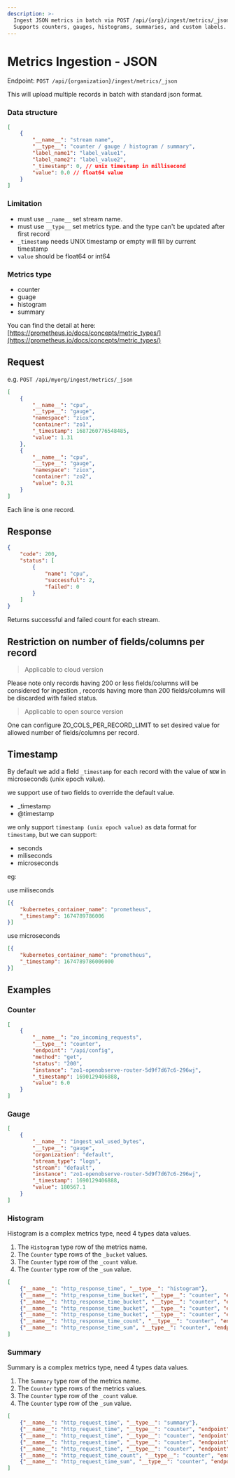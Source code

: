 ```yaml
---
description: >-
  Ingest JSON metrics in batch via POST /api/{org}/ingest/metrics/_json.
  Supports counters, gauges, histograms, summaries, and custom labels.
---
```

# Metrics Ingestion - JSON

Endpoint: `POST /api/{organization}/ingest/metrics/_json`

This will upload multiple records in batch with standard json format.

### Data structure

```json
[
    {
        "__name__": "stream name",
        "__type__": "counter / gauge / histogram / summary",
        "label_name1": "label_value1",
        "label_name2": "label_value2",
        "_timestamp": 0, // unix timestamp in millisecond
        "value": 0.0 // float64 value
    }
]
```

### Limitation

- must use `__name__` set stream name.
- must use `__type__` set metrics type. and the type can't be updated after first record
- `_timestamp` needs UNIX timestamp or empty will fill by current timestamp
- `value` should be float64 or int64

### Metrics type

- counter
- guage
- histogram
- summary

You can find the detail at here: [https://prometheus.io/docs/concepts/metric_types/](https://prometheus.io/docs/concepts/metric_types/)

## Request 

e.g. `POST /api/myorg/ingest/metrics/_json`

```json
[
	{
		"__name__": "cpu",
		"__type__": "gauge",
		"namespace": "ziox",
		"container": "zo1",
        "_timestamp": 1687260776548485,
		"value": 1.31
	},
	{
		"__name__": "cpu",
		"__type__": "gauge",
		"namespace": "ziox",
		"container": "zo2",
		"value": 0.31
	}
]
```

Each line is one record.

## Response

```json
{
	"code": 200,
	"status": [
		{
			"name": "cpu",
			"successful": 2,
			"failed": 0
		}
	]
}
```

Returns successful and failed count for each stream.

## Restriction on number of fields/columns per record
> Applicable to cloud version

Please note only records having 200 or less fields/columns will be considered for ingestion , records having more than 200 fields/columns will be discarded with failed status.

> Applicable to open source version

One can configure ZO_COLS_PER_RECORD_LIMIT to set desired value for allowed number of fields/columns per record.

## Timestamp

By default we add a field `_timestamp` for each record with the value of `NOW` in microseconds (unix epoch value). 

we support use of two fields to override the default value.

- _timestamp
- @timestamp

we only support `timestamp (unix epoch value)` as data format for `timestamp`, but we can support:

- seconds
- miliseconds
- microseconds

eg:

use miliseconds

```json
[{
	"kubernetes_container_name": "prometheus", 
	"_timestamp": 1674789786006
}]
```

use microseconds

```json
[{
	"kubernetes_container_name": "prometheus", 
	"_timestamp": 1674789786006000
}]
```

## Examples

### Counter

```json
[
    {
        "__name__": "zo_incoming_requests",
        "__type__": "counter",
        "endpoint": "/api/config",
        "method": "get",
		"status": "200",
		"instance": "zo1-openobserve-router-5d9f7d67c6-296wj",
        "_timestamp": 1690129406888,
        "value": 6.0
    }
]
```

### Gauge

```json
[
    {
        "__name__": "ingest_wal_used_bytes",
        "__type__": "gauge",
        "organization": "default",
        "stream_type": "logs",
		"stream": "default",
		"instance": "zo1-openobserve-router-5d9f7d67c6-296wj",
        "_timestamp": 1690129406888,
        "value": 180567.1
    }
]
```

### Histogram

Histogram is a complex metrics type, need 4 types data values.

1. The `Histogram` type row of the metrics name.
1. The `Counter` type rows of the `_bucket` values.
1. The `Counter` type row of the `_count` value.
1. The `Counter` type row of the `_sum` value.

```json
[
	{"__name__": "http_response_time", "__type__": "histogram"},
    {"__name__": "http_response_time_bucket", "__type__": "counter", "endpoint": "/api/default/default/_json", "method": "get", "le": "0.001", "_timestamp": 1690129406888, "value": 18.0},
    {"__name__": "http_response_time_bucket", "__type__": "counter", "endpoint": "/api/default/default/_json", "method": "get", "le": "0.01", "_timestamp": 1690129406888, "value": 18.0},
    {"__name__": "http_response_time_bucket", "__type__": "counter", "endpoint": "/api/default/default/_json", "method": "get", "le": "0.1", "_timestamp": 1690129406888, "value": 18.0},
    {"__name__": "http_response_time_bucket", "__type__": "counter", "endpoint": "/api/default/default/_json", "method": "get", "le": "+Inf", "_timestamp": 1690129406888, "value": 18.0},
    {"__name__": "http_response_time_count", "__type__": "counter", "endpoint": "/api/default/default/_json", "method": "get", "_timestamp": 1690129406888, "value": 18.0},
    {"__name__": "http_response_time_sum", "__type__": "counter", "endpoint": "/api/default/default/_json", "method": "get", "_timestamp": 1690129406888, "value": 0.003}
]
```

### Summary

Summary is a complex metrics type, need 4 types data values.

1. The `Summary` type row of the metrics name.
1. The `Counter` type rows of the metrics values.
1. The `Counter` type row of the `_count` value.
1. The `Counter` type row of the `_sum` value.

```json
[
    {"__name__": "http_request_time", "__type__": "summary"},
    {"__name__": "http_request_time", "__type__": "counter", "endpoint": "/api/default/default/_json", "method": "get", "quantile": "0.001", "_timestamp": 1690129406888, "value": 18.0},
    {"__name__": "http_request_time", "__type__": "counter", "endpoint": "/api/default/default/_json", "method": "get", "quantile": "0.01", "_timestamp": 1690129406888, "value": 18.0},
    {"__name__": "http_request_time", "__type__": "counter", "endpoint": "/api/default/default/_json", "method": "get", "quantile": "0.1", "_timestamp": 1690129406888, "value": 18.0},
    {"__name__": "http_request_time", "__type__": "counter", "endpoint": "/api/default/default/_json", "method": "get", "quantile": "+Inf", "_timestamp": 1690129406888, "value": 18.0},
    {"__name__": "http_request_time_count", "__type__": "counter", "endpoint": "/api/default/default/_json", "method": "get", "_timestamp": 1690129406888, "value": 18.0},
    {"__name__": "http_request_time_sum", "__type__": "counter", "endpoint": "/api/default/default/_json", "method": "get", "_timestamp": 1690129406888, "value": 0.003}
]
```
